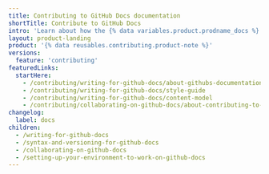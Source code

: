 ```yaml
---
title: Contributing to GitHub Docs documentation
shortTitle: Contribute to GitHub Docs
intro: 'Learn about how the {% data variables.product.prodname_docs %} team creates documentation and how you can contribute.'
layout: product-landing
product: '{% data reusables.contributing.product-note %}'
versions:
  feature: 'contributing'
featuredLinks:
  startHere:
    - /contributing/writing-for-github-docs/about-githubs-documentation-philosophy
    - /contributing/writing-for-github-docs/style-guide
    - /contributing/writing-for-github-docs/content-model
    - /contributing/collaborating-on-github-docs/about-contributing-to-github-docs
changelog:
  label: docs
children:
  - /writing-for-github-docs
  - /syntax-and-versioning-for-github-docs
  - /collaborating-on-github-docs
  - /setting-up-your-environment-to-work-on-github-docs
---
```

